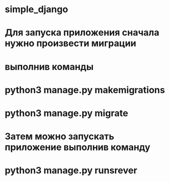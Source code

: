 # simple_django

# Для запуска приложения сначала нужно произвести миграции
# выполнив команды 
# python3 manage.py makemigrations
# python3 manage.py migrate
# Затем можно запускать приложение выполнив команду
# python3 manage.py runsrever
